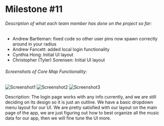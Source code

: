 # Milestone #11
###### Description of what each team member has done on the project so far:
* Andrew Bartleman: fixed code so  other user pins now spawn correctly around in your radius
* Andrew Fancett: added local login functionality
* Cynthia Hong: Initial UI layout
* Christopher (Tyler) Sorensen: Initial UI layout
###### Screenshots of Core Map Functionality:
![Screenshot1](https://github.com/SpiritRushAhri/team17/blob/master/images/login.PNG?raw=true "Login page")
![Screenshot2](https://github.com/SpiritRushAhri/team17/blob/master/images/UI1.PNG?raw=true "UI example 1")
![Screenshot3](https://github.com/SpiritRushAhri/team17/blob/master/images/UI2.PNG?raw=true "UI example 2")

Description: The login page works with any info currently, and we are still deciding on its design so it is just an outline. We have a basic dropdown menu layout for our UI. We are pretty satisfied with our layout on the main page of the app, we are just figuring out how to best organize all the music data for our app, then we will fine tune the UI more.
